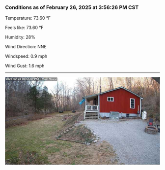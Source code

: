 ### Conditions as of February 26, 2025 at 3:56:26 PM CST 

Temperature: 73.60 &deg;F

Feels like: 73.60 &deg;F

Humidity: 28%

Wind Direction: NNE

Windspeed: 0.9 mph

Wind Gust: 1.6 mph

---

<img src="./images/latest.jpeg"/>

